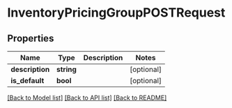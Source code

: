 # InventoryPricingGroupPOSTRequest

## Properties
Name | Type | Description | Notes
------------ | ------------- | ------------- | -------------
**description** | **string** |  | [optional] 
**is_default** | **bool** |  | [optional] 

[[Back to Model list]](../README.md#documentation-for-models) [[Back to API list]](../README.md#documentation-for-api-endpoints) [[Back to README]](../README.md)


